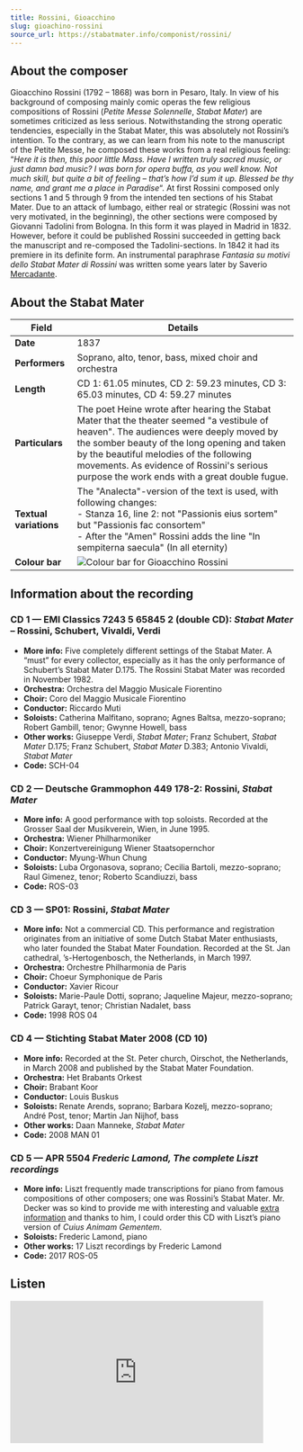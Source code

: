 ```yaml
---
title: Rossini, Gioacchino
slug: gioachino-rossini
source_url: https://stabatmater.info/componist/rossini/
---
```

## About the composer

Gioacchino Rossini (1792 – 1868) was born in Pesaro, Italy. In view of his background of composing mainly comic operas the few religious compositions of Rossini (*Petite Messe Solennelle*, *Stabat Mater*) are sometimes criticized as less serious. Notwithstanding the strong operatic tendencies, especially in the Stabat Mater, this was absolutely not Rossini’s intention. To the contrary, as we can learn from his note to the manuscript of the Petite Messe, he composed these works from a real religious feeling: “*Here it is then, this poor little Mass. Have I written truly sacred music, or just damn bad music? I was born for opera buffa, as you well know. Not much skill, but quite a bit of feeling – that’s how I’d sum it up. Blessed be thy name, and grant me a place in Paradise*“. At first Rossini composed only sections 1 and 5 through 9 from the intended ten sections of his Stabat Mater. Due to an attack of lumbago, either real or strategic (Rossini was not very motivated, in the beginning), the other sections were composed by Giovanni Tadolini from Bologna. In this form it was played in Madrid in 1832. However, before it could be published Rossini succeeded in getting back the manuscript and re-composed the Tadolini-sections. In 1842 it had its premiere in its definite form. An instrumental paraphrase *Fantasia su motivi dello Stabat Mater di Rossini* was written some years later by Saverio [Mercadante](https://stabatmater.info/mercadante.htm).

## About the Stabat Mater

| Field | Details |
| --- | --- |
| **Date** | 1837 |
| **Performers** | Soprano, alto, tenor, bass, mixed choir and orchestra |
| **Length** | CD 1: 61.05 minutes, CD 2: 59.23 minutes, CD 3: 65.03 minutes, CD 4: 59.27 minutes |
| **Particulars** | The poet Heine wrote after hearing the Stabat Mater that the theater seemed "a vestibule of heaven". The audiences were deeply moved by the somber beauty of the long opening and taken by the beautiful melodies of the following movements. As evidence of Rossini's serious purpose the work ends with a great double fugue. |
| **Textual variations** | The "Analecta"-version of the text is used, with following changes:<br />- Stanza 16, line 2: not "Passionis eius sortem" but "Passionis fac consortem"<br />- After the "Amen" Rossini adds the line "In sempiterna saecula" (In all eternity) |
| **Colour bar** | ![Colour bar for Gioacchino Rossini](https://stabatmater.info/wp-content/uploads/colorbar/rossini.gif) |

## Information about the recording

### CD 1 — EMI Classics 7243 5 65845 2 (double CD): *Stabat Mater* – Rossini, Schubert, Vivaldi, Verdi

- **More info:** Five completely different settings of the Stabat Mater. A “must” for every collector, especially as it has the only performance of Schubert’s Stabat Mater D.175. The Rossini Stabat Mater was recorded in November 1982.
- **Orchestra:** Orchestra del Maggio Musicale Fiorentino
- **Choir:** Coro del Maggio Musicale Fiorentino
- **Conductor:** Riccardo Muti
- **Soloists:** Catherina Malfitano, soprano; Agnes Baltsa, mezzo-soprano; Robert Gambill, tenor; Gwynne Howell, bass
- **Other works:** Giuseppe Verdi, *Stabat Mater*; Franz Schubert, *Stabat Mater* D.175; Franz Schubert, *Stabat Mater* D.383; Antonio Vivaldi, *Stabat Mater*
- **Code:** SCH-04

### CD 2 — Deutsche Grammophon 449 178-2: Rossini, *Stabat Mater*

- **More info:** A good performance with top soloists. Recorded at the Grosser Saal der Musikverein, Wien, in June 1995.
- **Orchestra:** Wiener Philharmoniker
- **Choir:** Konzertvereinigung Wiener Staatsopernchor
- **Conductor:** Myung-Whun Chung
- **Soloists:** Luba Orgonasova, soprano; Cecilia Bartoli, mezzo-soprano; Raul Gimenez, tenor; Roberto Scandiuzzi, bass
- **Code:** ROS-03

### CD 3 — SP01: Rossini, *Stabat Mater*

- **More info:** Not a commercial CD. This performance and registration originates from an initiative of some Dutch Stabat Mater enthusiasts, who later founded the Stabat Mater Foundation. Recorded at the St. Jan cathedral, ’s-Hertogenbosch, the Netherlands, in March 1997.
- **Orchestra:** Orchestre Philharmonia de Paris
- **Choir:** Choeur Symphonique de Paris
- **Conductor:** Xavier Ricour
- **Soloists:** Marie-Paule Dotti, soprano; Jaqueline Majeur, mezzo-soprano; Patrick Garayt, tenor; Christian Nadalet, bass
- **Code:** 1998 ROS 04

### CD 4 — Stichting Stabat Mater 2008 (CD 10)

- **More info:** Recorded at the St. Peter church, Oirschot, the Netherlands, in March 2008 and published by the Stabat Mater Foundation.
- **Orchestra:** Het Brabants Orkest
- **Choir:** Brabant Koor
- **Conductor:** Louis Buskus
- **Soloists:** Renate Arends, soprano; Barbara Kozelj, mezzo-soprano; André Post, tenor; Martin Jan Nijhof, bass
- **Other works:** Daan Manneke, *Stabat Mater*
- **Code:** 2008 MAN 01

### CD 5 — APR 5504 *Frederic Lamond, The complete Liszt recordings*

- **More info:** Liszt frequently made transcriptions for piano from famous compositions of other composers; one was Rossini’s Stabat Mater. Mr. Decker was so kind to provide me with interesting and valuable [extra information](https://stabatmater.info/liszt-and-rossini/) and thanks to him, I could order this CD with Liszt’s piano version of *Cuius Animam Gementem*.
- **Soloists:** Frederic Lamond, piano
- **Other works:** 17 Liszt recordings by Frederic Lamond
- **Code:** 2017 ROS-05

## Listen

<iframe allow="accelerometer; autoplay; clipboard-write; encrypted-media; gyroscope; picture-in-picture; web-share" allowfullscreen frameborder="0" height="253" loading="lazy" referrerpolicy="strict-origin-when-cross-origin" src="https://www.youtube.com/embed/videoseries?list=PLusFCki9uuLnTniK9hiF94Yl2tYJzDbBZ" title="Stabat Mater Foundation | 1998 - 2018" width="450"></iframe>
